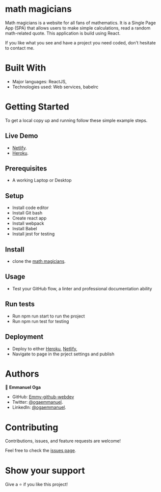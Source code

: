 # math magicians

Math magicians is a website for all fans of mathematics. It is a Single Page App (SPA) that allows users to make simple calculations, read a random math-related quote.
This application is build using React.


If you like what you see and have a project you need coded, don't hesitate to contact me.



# Built With


- Major languages: ReactJS,
- Technologies used: Web services, babelrc


# Getting Started


To get a local copy up and running follow these simple example steps.

## Live Demo
- [Netlify](https://naughty-bardeen-41c5f7.netlify.app/).
- [Heroku](https://math-magicians-demo-e.herokuapp.com/).

## Prerequisites
- A working Laptop or Desktop
## Setup
- Install code editor
- Install Git bash
- Create react app
- Install webpack
- Install Babel
- Install jest for testing
## Install
- clone the [math magicians](https://github.com/Emmy-github-webdev/math-magicians).
## Usage
- Test your GitHub flow, a linter and professional documentation ability
## Run tests
- Run npm run start to run the project
- Run npm run test for testing
## Deployment
- Deploy to either [Heroku](https://www.heroku.com/), [Netlify](https://www.netlify.com/),
- Navigate to page in the prject settings and publish
# Authors
👤 **Emmanuel Oga**
- GitHub: [Emmy-github-webdev](https://github.com/Emmy-github-webdev)
- Twitter: [@ogaemmanuel](https://twitter.com/OgaemmanuelOga).
- LinkedIn: [@ogaemmanuel](https://www.linkedin.com/in/emmanuel-oga-16171584/).


# Contributing

Contributions, issues, and feature requests are welcome!

Feel free to check the [issues page](https://github.com/Emmy-github-webdev/math-magicians/issues).

# Show your support

Give a :star: if you like this project!

